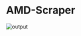 # AMD-Scraper

![output](https://raw.githubusercontent.com/Kayory/AMD-Scraper/main/AMD-Scraper_d4V7TgDtCo.png)
